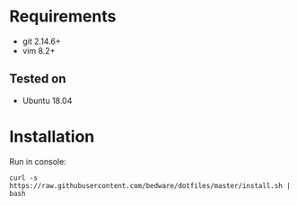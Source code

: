 # Requirements
- git 2.14.6+
- vim 8.2+

## Tested on
- Ubuntu 18.04

# Installation
Run in console:
```
curl -s https://raw.githubusercontent.com/bedware/dotfiles/master/install.sh | bash
```
